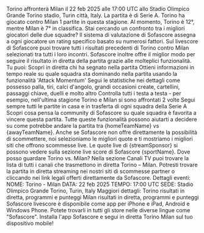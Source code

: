 Torino affronterà Milan il 22 feb 2025 alle 17:00 UTC allo Stadio Olimpico Grande Torino stadio, Turin città, Italy. La partita è di Serie A.
Torino ha giocato contro Milan 1 partite in questa stagione. Al momento, Torino è 12°, mentre Milan è 7° in classifica. Stai cercando un confronto tra i migliori giocatori delle due squadre? Il sistema di valutazione di Sofascore assegna a ogni giocatore un rating specifico basato su numerosi fattori.
Sul livescore di Sofascore puoi trovare tutti i risultati precedenti di Torino contro Milan selezionati tra tutti i loro incontri. Sofascore inoltre offre il miglior modo per seguire il risultato in diretta della partita grazie alle molteplici funzionalità. Tu puoi:
Scopri in diretta chi ha segnato nella partita
Ottieni informazioni in tempo reale su quale squadra sta dominando nella partita usando la funzionalità 'Attack Momentum'
Segui le statistiche nei dettagli come possesso palla, tiri, calci d'angolo, grandi occasioni create, cartellini, passaggi chiave, duelli e molto altro
Controlla tutti i testa a testa - per esempio, nell'ultima stagione Torino e Milan si sono affrontati 2 volte
Segui sempre tutti le partite in casa e in trasferta di ogni squadra della Serie A
Scopri cosa pensa la community di Sofascore su quale squadra è favorita a vincere questa partita.
Tutte queste funzionalità possono aiutarti a decidere su come potrebbe andare la partita tra {homeTeamName} vs {awayTeamName}. Anche se Sofascore non offre direttamente la possibilità di scommettere, noi selezioniamo le migliori quote e ti mostriamo i migliori siti che offrono scommesse live. Le quote live di {streamSponsor} si possono vedere sulla sezione live score</sportlink> di Sofascore <sportlink>{sportName}.
Dove posso guardare Torino vs. Milan? Nella sezione Canali TV puoi trovare la lista di tutti i canali che trasmettono in diretta Torino – Milan. Potresti trovare la partita in diretta streaming nei nostri siti di scommesse partner o cliccando nei link legali offerti direttamente da Sofascore.
Dettagli eventi:
NOME: Torino - Milan
DATA: 22 feb 2025
TEMPO: 17:00 UTC
SEDE: Stadio Olimpico Grande Torino, Turin, Italy
Maggiori dettagli:
Torino risultati in diretta, programmi e punteggi
Milan risultati in diretta, programmi e punteggi
Sofascore livescore è disponibile come app per iPhone e iPad, Android e Windows Phone. Potete trovarli in tutti gli store nelle diverse lingue come "Sofascore". Installa l'app Sofascore e segui in diretta Torino Milan sul tuo dispositivo mobile!
